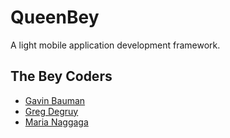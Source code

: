 # QueenBey
A light mobile application development framework. 

The Bey Coders 
-
- [Gavin Bauman]
- [Greg Degruy]
- [Maria Naggaga]

[Gavin Bauman]: <https://github.com/gavination>
[Greg Degruy]: <https://github.com/gregdegruy>
[Maria Naggaga]: <https://github.com/LadyNaggaga>
